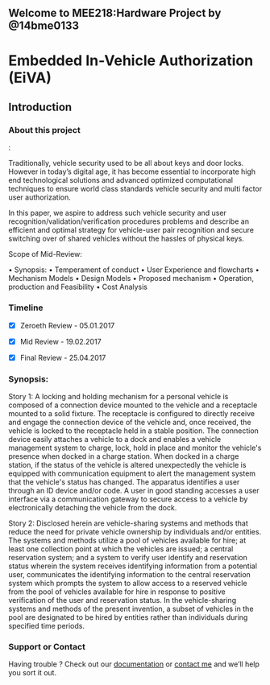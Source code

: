 ## Welcome to MEE218:Hardware Project by @14bme0133
# Embedded In-Vehicle Authorization (EiVA)


## Introduction

### About this project

:

Traditionally, vehicle security used to be all about keys and door locks. However in today’s digital age, it has become essential to incorporate high end technological solutions and advanced optimized computational techniques to ensure world class standards vehicle security and multi factor user authorization. 

In this paper, we aspire to address such vehicle security and user recognition/validation/verification procedures problems and describe an efficient and optimal strategy for vehicle-user pair recognition and secure switching over of shared vehicles without the hassles of physical keys.

Scope of Mid-Review:

•	Synopsis:
•	Temperament of conduct
•	User Experience and flowcharts
•	Mechanism Models 
•	Design Models 
•	Proposed mechanism 
•	Operation, production and Feasibility
•	Cost Analysis 



### Timeline 

- [x] Zeroeth Review - 05.01.2017

- [x] Mid Review - 19.02.2017

- [x] Final Review - 25.04.2017




### Synopsis:

Story 1:
A locking and holding mechanism for a personal vehicle is composed of a connection device mounted to the vehicle and a receptacle mounted to a solid fixture. The receptacle is configured to directly receive and engage the connection device of the vehicle and, once received, the vehicle is locked to the receptacle held in a stable position. The connection device easily attaches a vehicle to a dock and enables a vehicle management system to charge, lock, hold in place and monitor the vehicle's presence when docked in a charge station. When docked in a charge station, if the status of the vehicle is altered unexpectedly the vehicle is equipped with communication equipment to alert the management system that the vehicle's status has changed. The apparatus identifies a user through an ID device and/or code. A user in good standing accesses a user interface via a communication gateway to secure access to a vehicle by electronically detaching the vehicle from the dock.

Story 2:
Disclosed herein are vehicle-sharing systems and methods that reduce the need for private vehicle ownership by individuals and/or entities. The systems and methods utilize a pool of vehicles available for hire; at least one collection point at which the vehicles are issued; a central reservation system; and a system to verify user identify and reservation status wherein the system receives identifying information from a potential user, communicates the identifying information to the central reservation system which prompts the system to allow access to a reserved vehicle from the pool of vehicles available for hire in response to positive verification of the user and reservation status. In the vehicle-sharing systems and methods of the present invention, a subset of vehicles in the pool are designated to be hired by entities rather than individuals during specified time periods.


### Support or Contact

Having trouble ? Check out our [documentation](https://14bme0133.github.io) or [contact me](https://n1x.website) and we’ll help you sort it out.
